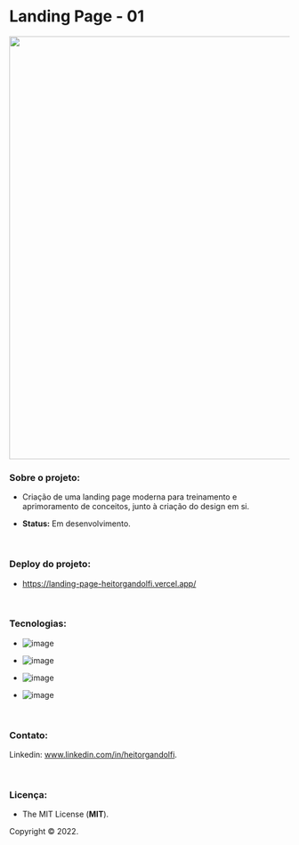# Landing Page - 01

<div align="center">

<img src="https://user-images.githubusercontent.com/113437603/203556819-a02a91c4-0372-40b1-9bad-5868979dc259.png" width="760px">
 
 </div>

### **Sobre o projeto:**

- Criação de uma landing page moderna para treinamento e aprimoramento de conceitos, junto à criação do design em si.

- **Status:** Em desenvolvimento. 

<br>

### **Deploy do projeto:**

- https://landing-page-heitorgandolfi.vercel.app/

<br>


### **Tecnologias:**

- ![image](https://img.shields.io/badge/React-20232A?style=for-the-badge&logo=react&logoColor=61DAFB)

- ![image](https://img.shields.io/badge/JavaScript-F7DF1E?style=for-the-badge&logo=javascript&logoColor=black
)

- ![image](https://img.shields.io/badge/HTML5-E34F26?style=for-the-badge&logo=html5&logoColor=white
)
- ![image](https://img.shields.io/badge/CSS3-1572B6?style=for-the-badge&logo=css3&logoColor=white
)

<br>

### **Contato:**

Linkedin: www.linkedin.com/in/heitorgandolfi.


<br>

### **Licença:**

- The MIT License (**MIT**).

Copyright ©️ 2022.
